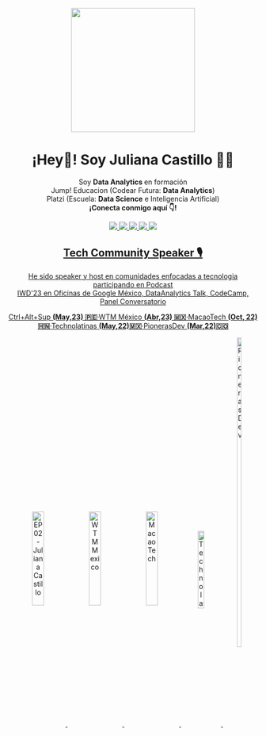 <div align="center">
   <p align="center" width="300">
      
<!-- Añado imagen de presentacion por url de Issue "GitHub Profile" -->
<img align="center" width="250" src="https://user-images.githubusercontent.com/96964513/268542378-d0498944-9c69-4d3e-b343-16125ea042a5.jpg" />

<h1 align="center style="font-size: 21px;">¡Hey👋! Soy Juliana Castillo 👩‍💻</h1>
<p align="center">Soy <strong>Data Analytics </strong> en formación <br> Jump! Educacion (Codear Futura: <strong>Data Analytics</strong>) <br> Platzi (Escuela: <strong>Data Science</strong> e Inteligencia Artificial)<br /> <strong>¡Conecta conmigo aquí 👇!</strong></p>

<!-- Mi LinkedIn -->
<a href="https://www.linkedin.com/in/jlianacastillo/" target="_blank">
<img src="https://img.shields.io/badge/LinkedIn-0077B5?style=for-the-badge&logo=linkedin&logoColor=white"
<!-- Mi perfil en Platzi -->
<a href="https://platzi.com/p/jlianacastillo/"target="_blank">
<img src="https://img.shields.io/badge/Platzi-98CA3F?style=for-the-badge&logo=platzi&logoColor=white"
<!-- Mi Twitter -->
<a href="https://twitter.com/jlianacastillo" target="_blank">
<img src="https://img.shields.io/badge/Twitter-1DA1F2?style=for-the-badge&logo=twitter&logoColor=white"
<!-- Mi Instagram -->
<a href="https://www.instagram.com/jlianacastillo/" target="_blank">
<img src="https://img.shields.io/badge/Instagram-E4405F?style=for-the-badge&logo=instagram&logoColor=white"
<!-- Mi Facebook -->
<a href="https://www.facebook.com/jliannacastillo/" target="_blank"> 
<img src="https://img.shields.io/badge/Facebook-1877F2?style=for-the-badge&logo=facebook&logoColor=white"
<br>

<h2 align="center" style="font-size: 21px;">Tech Community Speaker 🎙️<br> </h2> 
<p> He sido speaker y host en comunidades enfocadas a tecnologia participando en Podcast <br>IWD'23 en Oficinas de Google México, DataAnalytics Talk, CodeCamp, Panel Conversatorio</p>
<!-- Speaker -->
<p > Ctrl+Alt+Sup <strong>(May,23) 🇵🇪</strong>·WTM México <strong>(Abr,23) 🇲🇽</strong>·MacaoTech <strong>(Oct, 22) 🇭🇳</strong>·Technolatinas <strong>(May,22)🇲🇽</strong>·PionerasDev <strong>(Mar,22)🇨🇴</strong></p>
<a href="https://open.spotify.com/episode/2ARYfoQPDV1TqTLolFn04U" target="_blank">
  <img align="center" width="22%" src="https://user-images.githubusercontent.com/96964513/263137950-3ab81cee-8cde-45d9-b64b-3b7765f3334c.png" alt="EP 02 - Juliana Castillo">
</a>
<a href="https://www.facebook.com/wtmmxoficial/photos/a.101459299555580/145886835112826" target="_blank">
  <img align="center" width="22%" src="https://user-images.githubusercontent.com/96964513/263138142-f889c553-fdcb-47ab-b765-3c88e8d7d2e2.png" alt="WTM Mexico">
</a>
<a href="https://www.youtube.com/watch?v=fkYbnqTK0mM" target="_blank">
  <img align="center" width="22%" src="https://user-images.githubusercontent.com/96964513/263139247-dc4d15cf-5ca3-48b3-ac49-621b60da738f.jpeg" alt="MacaoTech">
</a>
<a href="https://www.youtube.com/watch?v=85duutROeSA" target="_blank">
  <img align="center" width="16%" height="20%" src="https://user-images.githubusercontent.com/96964513/263139813-850c7e6c-736e-4000-a130-d59e5a8e1b94.jpeg" alt="Technolatinas">
</a>
<a href="https://www.youtube.com/watch?v=EuFVGH1Uipo" target="_blank">
  <img align="center" width="13%" height="40%" src="https://user-images.githubusercontent.com/96964513/263141815-e8873464-aacd-41b4-81d2-dd40dbfebd4e.jpeg" alt="PionerasDev">
</a>


